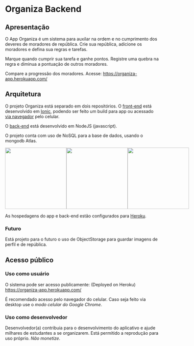 # Organiza Backend

## Apresentação

O App Organiza é um sistema para auxilar na ordem e no cumprimento dos deveres de moradores de república.
Crie sua república, adicione os moradores e defina sua regras e tarefas.

Marque quando cumprir sua tarefa e ganhe pontos. Registre uma quebra na regra e diminua a pontuação de outros moradores.

Compare a progressão dos moradores.
Acesse: https://organiza-app.herokuapp.com/


## Arquitetura

O projeto Organiza está separado em dois repositórios. 
O [front-end](https://github.com/vibaggi/organiza-app) está desenvolvido em [Ionic](https://ionicframework.com/), podendo ser feito um build para app ou acessado [via navegador](https://organiza-app.herokuapp.com/) pelo celular.

O [back-end](https://github.com/vibaggi/organiza-backend) está desenvolvido em NodeJS (javascript).

O projeto conta com uso de NoSQL para a base de dados, usando o mongodb Atlas.

<div style="display: flex; width=100%; ">
  <img src="https://miro.medium.com/max/2400/1*7m6SuqOuypmFZy6OuiHP8w.jpeg" width="200px">
  <img src="https://www.luiztools.com.br/wp-content/uploads/2017/03/nodejs-logo.png" width="200px">
  <img src="https://secure.meetupstatic.com/photos/event/8/3/6/3/600_479253635.jpeg" width="200px">
</div>

As hospedagens do app e back-end estão configurados para [Heroku](https://www.heroku.com/). 

### Futuro
Está projeto para o futuro o uso de ObjectStorage para guardar imagens de perfil e de república.


## Acesso público
### Uso como usuário
O sistema pode ser acesso publicamente: (Deployed on Heroku)
https://organiza-app.herokuapp.com/   

É recomendado acesso pelo navegador do celular. Caso seja feito via desktop use o *modo celular do Google Chrome*.

### Uso como desenvolvedor
Desenvolvedor(a) contribuia para o desenvolvimento do aplicativo e ajude milhares de estudantes a se organizarem.
Está permitido a reprodução para uso próprio. *Não monetize*. 

